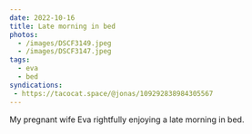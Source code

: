 ```yaml
---
date: 2022-10-16
title: Late morning in bed
photos:
  - /images/DSCF3149.jpeg
  - /images/DSCF3147.jpeg
tags:
  - eva
  - bed
syndications:
 - https://tacocat.space/@jonas/109292838984305567
---
```


My pregnant wife Eva rightfully enjoying a late morning in bed.
